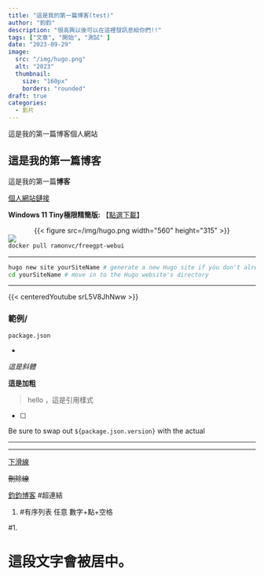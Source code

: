 ```yaml
---
title: "這是我的第一篇博客(test)"
author: "鈞鈞"
description: "很高興以後可以在這裡發訊息給你們!!"
tags: ["文章", "開始", "測試" ]
date: "2023-09-29"
image:
  src: "/img/hugo.png"
  alt: "2023"
  thumbnail:
    size: "160px"
    borders: "rounded"
draft: true
categories:
  - 影片
---
```

這是我的第一篇博客個人網站
<!--more-->
## 這是我的第一篇博客 

這是我的第一篇**博客**


[個人網站鏈接](https://youtube.com/@Jiun?si=oCfrcIO6C9d5AdbD) 

**Windows 11 Tiny極限精簡版:** 【[點選下載](https://archive.org/details/tiny-11-core-x-64-beta-1)】

<center>{{< figure src=/img/hugo.png width="560" height="315" >}}</center>

<a href="/img/hugo.png " data-lightbox="image-1" data-title="我的图片">
    <img src="/img/hugo.png/img/hugo.png





```bash
docker pull ramonvc/freegpt-webui
```



---------------------------------------------------------------------------------------------------

```bash
hugo new site yourSiteName # generate a new Hugo site if you don't already have one
cd yourSiteName # move in to the Hugo website's directory
```



---------------------------------------------------------------------------------------------------
{{< centeredYoutube srL5V8JhNww >}}





### 範例/

`package.json`

- 

*這是斜體*

**這是加粗**

> hello ，這是引用樣式

- [ ] 

Be sure to swap out `${package.json.version}` with the actual

***

---

<u>下滑線</u>

~~刪除線~~

[鈞鈞博客](https://jiun8631.vercel.app/) #超連結

1.   #有序列表 任意 數字+點+空格

#1. 
<div class="center-text">
<h1>這段文字會被居中。</h1>
</div>

